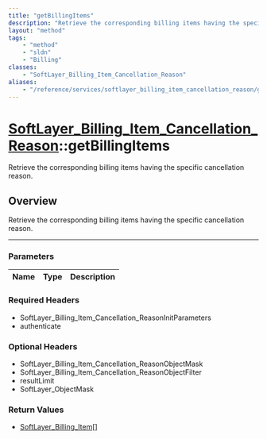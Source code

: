 ```yaml
---
title: "getBillingItems"
description: "Retrieve the corresponding billing items having the specific cancellation reason."
layout: "method"
tags:
    - "method"
    - "sldn"
    - "Billing"
classes:
    - "SoftLayer_Billing_Item_Cancellation_Reason"
aliases:
    - "/reference/services/softlayer_billing_item_cancellation_reason/getBillingItems"
---
```

# [SoftLayer_Billing_Item_Cancellation_Reason](/reference/services/SoftLayer_Billing_Item_Cancellation_Reason)::getBillingItems


Retrieve the corresponding billing items having the specific cancellation reason.


## Overview 
Retrieve the corresponding billing items having the specific cancellation reason.

-----

### Parameters 
|Name | Type | Description |
| --- | --- | --- |


### Required Headers
* SoftLayer_Billing_Item_Cancellation_ReasonInitParameters
* authenticate


### Optional Headers
* SoftLayer_Billing_Item_Cancellation_ReasonObjectMask
* SoftLayer_Billing_Item_Cancellation_ReasonObjectFilter
* resultLimit
* SoftLayer_ObjectMask

### Return Values
* <a href='/reference/datatypes/SoftLayer_Billing_Item'>SoftLayer_Billing_Item[] </a>




